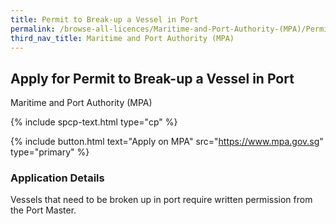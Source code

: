 ```yaml
---
title: Permit to Break-up a Vessel in Port
permalink: /browse-all-licences/Maritime-and-Port-Authority-(MPA)/Permit-to-Break-up-a-Vessel-in-Port
third_nav_title: Maritime and Port Authority (MPA)
---
```


## Apply for Permit to Break-up a Vessel in Port

Maritime and Port Authority (MPA)

{% include spcp-text.html type="cp" %}

{% include button.html text="Apply on MPA" src="https://www.mpa.gov.sg" type="primary" %}

<H3>Application Details</H3>

<p>Vessels that need to be broken up in port require written permission from the Port Master.</p>

